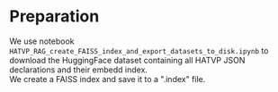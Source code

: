 # Preparation  

We use notebook `HATVP_RAG_create_FAISS_index_and_export_datasets_to_disk.ipynb` to download the HuggingFace dataset containing all HATVP JSON declarations and their embedd index.  
We create a FAISS index and save it to a ".index" file.  